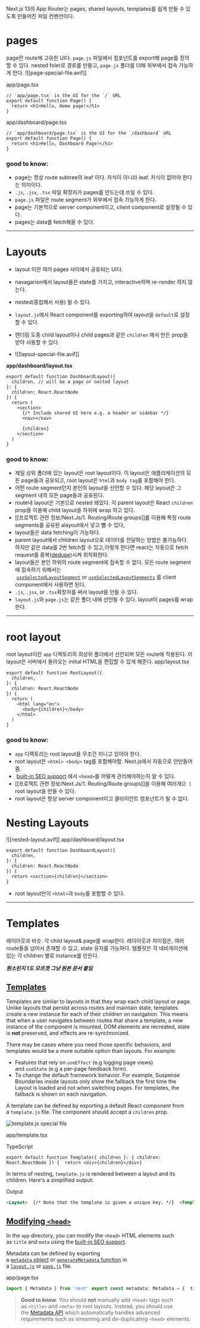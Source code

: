 Next.js 13의 App Router는 pages, shared layouts, templates를 쉽게 만들 수 있도록 만들어진 파일 컨벤션이다.

# pages
page란 route에 고유한 UI다. `page.js` 파일에서  컴포넌트를 export해 page를 정의할 수 있다.
nested foler로 경로를 만들고, `page.js` 폴더를 더해 외부에서 접속 가능하게 한다.
![[page-special-file.avif]]

app/page.tsx
```tsx
// `app/page.tsx` is the UI for the `/` URL
export default function Page() {
  return <h1>Hello, Home page!</h1>
}
```
app/dashboard/page.tsx
```tsx
// `app/dashboard/page.tsx` is the UI for the `/dashboard` URL
export default function Page() {
  return <h1>Hello, Dashboard Page!</h1>
}
```

### good to know:
- page는 항상 route subtree의 leaf 이다. 자식이 아니라 leaf. 자식이 없어야 한다는 의미이다.
- `.js`, `.jsx`, `.tsx` 파일 확장자가 pages를 만드는데 쓰일  수 있다.
- `page.js` 파일은 route segment가 외부에서 접속 가능하게 한다.
- page는 기본적으로 server component이고, client component로 설정될 수 있다.
- pages는 data를 fetch해올 수 있다.
---
# Layouts
- layout 이란 여러 pages 사이에서 공유되는 UI다.
- navagarion에서 layout들은 state를 가지고, interactive하며 re-render 하지 않는다.
- nested(중첩해서 사용) 될 수 있다.

- `layout.js`에서 React component를 exporting하여 layout을 `default`로 설정할 수 있다.
- 렌더링 도중 child layout이나 child pages과 같은 `children` 에서 만든 prop을 받아 사용할 수 있다.
- ![[layout-special-file.avif]]

**app/dashboard/layout.tsx**

```tsx
export default function DashboardLayout({
  children, // will be a page or nested layout
}: {
  children: React.ReactNode
}) {
  return (
    <section>
      {/* Include shared UI here e.g. a header or sidebar */}
      <nav></nav>
 
      {children}
    </section>
  )
}
```

### good to know:
- 제일 상위 폴더에 있는 layout은 root layout이다. 이 layout은 애플리케이션의 모든 page들과 공유되고, root layout은 `html`과 `body tag`를 포함해야 한다.
- 어떤 route segment던지 본인의 layout을 선언할 수 있다. 해당 layout은 그 segment 내의 모든 page들과 공유된다.
- route내 layout은 기본으로 nested 돼있다. 각 parent layout은 React `children` prop을 이용해 child layout을 하위에 wrap 하고 있다.
- [[프로젝트 관련 정보/Next.Js/1. Routing/Route groups]]를 이용해 특정 route segments를 공유된 alayout에서 넣고 뺄 수 있다,
- layout들은 data fetching이 가능하다.
- parent layout에서 children layout으로 데이터를 전달하는 방법은 불가능하다. 하지만 같은 data를 2번 fetch할 수 있고,이렇게 한다면 react는 자동으로 fetch request를 중복([dedupe](caching.md))시켜 최적화한다.
- layout들은 본인 하위의 route segment에 접속할 수 없다. 모든 route segment에 접속하기 위해서는  [`useSelectedLayoutSegment`](https://nextjs.org/docs/app/api-reference/functions/use-selected-layout-segment) or [`useSelectedLayoutSegments`](https://nextjs.org/docs/app/api-reference/functions/use-selected-layout-segments) 를 client component에서 사용하면 된다.
- `.js`, `.jsx`, or `.tsx`확장자를 써서 layout을 만들 수 있다.
- `layout.js`와  `page.js`는 같은 폴더 내에 선언될 수 있다. layout이 pages를 wrap한다.
---
# root layout
root layout이란 `app` 디렉토리의 최상위 폴더에서 선언되며 모든 route에 적용된다. 이 layout은 서버에서 돌아오는 initial HTML을 편집할 수 있게 해준다.
app/layout.tsx

```tsx
export default function RootLayout({
  children,
}: {
  children: React.ReactNode
}) {
  return (
    <html lang="en">
      <body>{children}</body>
    </html>
  )
}
```
### good to know:
- `app` 디렉토리는  root layout을 무조건 지니고 있어야 한다.
- root layout은 `<html> <body>` tag를 포함해야함. Next.js에서 자동으로 안만들어줌.
-  [built-in SEO support](https://nextjs.org/docs/app/building-your-application/optimizing/metadata) 에서 `<head>`를 어떻게 관리해야하는지 알 수 있다.
- [[프로젝트 관련 정보/Next.Js/1. Routing/Route groups]]을 이용해 여러개으 ㅣroot layout을 만들 수 있다.
- root layout은 항상 server component이고 클라이언트 컴포넌트가 될 수 없다.
# Nesting Layouts
![[nested-layout.avif]]
app/dashboard/layout.tsx
```tsx
export default function DashboardLayout({
  children,
}: {
  children: React.ReactNode
}) {
  return <section>{children}</section>
}
```
- root layout만이 `<html>`과 `body`를 포함할 수 있다.
---
# Templates
레이아웃과 비슷. 각 child layout& page를 wrap한다.
레이아웃과 차이점은,  여러 route들을 넘어서 존재할 수 있고, state 유지를 가능하다.
템플릿은 각 네비게이션에 있는 각 children 별로 instance를 만든다.

***뭔소린지 1도 모르겟
그냥 원본 문서 붙임***

## [Templates](https://nextjs.org/docs/app/building-your-application/routing/pages-and-layouts#templates)

Templates are similar to layouts in that they wrap each child layout or page. Unlike layouts that persist across routes and maintain state, templates create a new instance for each of their children on navigation. This means that when a user navigates between routes that share a template, a new instance of the component is mounted, DOM elements are recreated, state is **not** preserved, and effects are re-synchronized.

There may be cases where you need those specific behaviors, and templates would be a more suitable option than layouts. For example:

- Features that rely on `useEffect` (e.g logging page views) and `useState` (e.g a per-page feedback form).
- To change the default framework behavior. For example, Suspense Boundaries inside layouts only show the fallback the first time the Layout is loaded and not when switching pages. For templates, the fallback is shown on each navigation.

A template can be defined by exporting a default React component from a `template.js` file. The component should accept a `children` prop.

![template.js special file](https://nextjs.org/_next/image?url=%2Fdocs%2Fdark%2Ftemplate-special-file.png&w=3840&q=75&dpl=dpl_BunKY4WHVEhRe8Fha3GzkLUmjxMN)

app/template.tsx

TypeScript

```tsx
export default function Template({ children }: { children: React.ReactNode }) {  return <div>{children}</div>}
```

In terms of nesting, `template.js` is rendered between a layout and its children. Here's a simplified output:

Output

```html
<Layout>  {/* Note that the template is given a unique key. */}  <Template key={routeParam}>{children}</Template></Layout>
```

## [Modifying `<head>`](https://nextjs.org/docs/app/building-your-application/routing/pages-and-layouts#modifying-head)

In the `app` directory, you can modify the `<head>` HTML elements such as `title` and `meta` using the [built-in SEO support](https://nextjs.org/docs/app/building-your-application/optimizing/metadata).

Metadata can be defined by exporting a [`metadata` object](https://nextjs.org/docs/app/api-reference/functions/generate-metadata#the-metadata-object) or [`generateMetadata` function](https://nextjs.org/docs/app/api-reference/functions/generate-metadata#generatemetadata-function) in a [`layout.js`](https://nextjs.org/docs/app/api-reference/file-conventions/layout) or [`page.js`](https://nextjs.org/docs/app/api-reference/file-conventions/page) file.

app/page.tsx



```TypeScript
import { Metadata } from 'next' export const metadata: Metadata = {  title: 'Next.js',} export default function Page() {  return '...'}
```

> **Good to know**: You should **not** manually add `<head>` tags such as `<title>` and `<meta>` to root layouts. Instead, you should use the [Metadata API](https://nextjs.org/docs/app/api-reference/functions/generate-metadata) which automatically handles advanced requirements such as streaming and de-duplicating `<head>` elements.